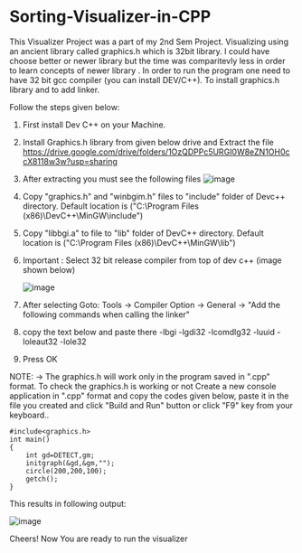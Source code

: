 # Sorting-Visualizer-in-CPP

This Visualizer Project was a part of my 2nd Sem Project.
Visualizing using an ancient library called graphics.h which is 32bit library.
I could have choose better or newer library but the time was comparitevly less in order to learn concepts of newer library .
In order to run the program one need to have 32 bit gcc compiler (you can install DEV/C++).
To install graphics.h library and to add linker.

Follow the steps given below:
1) First install Dev C++ on your Machine.
2) Install Graphics.h library from given below drive and Extract the file
https://drive.google.com/drive/folders/1OzQDPPc5URGI0W8eZN1OH0ccX8118w3w?usp=sharing

3) After extracting you must see the following files
 ![image](https://user-images.githubusercontent.com/91490304/191970221-317c5623-fea2-4f65-8604-ed26ed920d6a.png)
4) Copy "graphics.h" and "winbgim.h" files to "include" folder of Devc++ directory.
   Default location is ("C:\Program Files (x86)\DevC++\MinGW\include\")
5) Copy "libbgi.a" to file to "lib" folder of DevC++ directory.
   Default location is ("C:\Program Files (x86)\DevC++\MinGW\lib\")
6)  Important : Select 32 bit release compiler from top of dev c++ (image shown below) 





	![image](https://user-images.githubusercontent.com/91490304/191972362-2817c8e5-40a6-416c-beb7-82b74afbade9.png)
		  	  
7) After selecting Goto:  Tools -> Compiler Option -> General -> "Add the following commands when calling the linker" 
8) copy the text below and paste there
   -lbgi -lgdi32 -lcomdlg32 -luuid -loleaut32 -lole32
9) Press OK 


NOTE:
-> The graphics.h will work only in the program saved in ".cpp" format.
To check the graphics.h is working or not
Create a new console application in ".cpp" format and copy the codes given below, paste it in the
file you created and click "Build and Run" button or click "F9" key from your keyboard..

```
#include<graphics.h>
int main()
{
    int gd=DETECT,gm;
    initgraph(&gd,&gm,"");
    circle(200,200,100);
    getch();
}
```
This results in following output:


![image](https://user-images.githubusercontent.com/91490304/191973629-ec8526f3-6e20-4e6c-8cbc-682d28c2cdac.png)



Cheers! Now You are ready to run the visualizer

